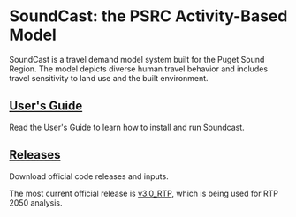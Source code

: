 # SoundCast: the PSRC Activity-Based Model
SoundCast is a travel demand model system built for the Puget Sound Region. The model depicts diverse human travel behavior and includes travel sensitivity to land use and the built environment. 

## [User's Guide](https://github.com/psrc/soundcast/wiki)
Read the User's Guide to learn how to install and run Soundcast.

## [Releases](https://github.com/psrc/soundcast/releases/)
Download official code releases and inputs.

The most current official release is [v3.0_RTP](https://github.com/psrc/soundcast/releases/tag/v3.0_RTP), which is being used for RTP 2050 analysis.
